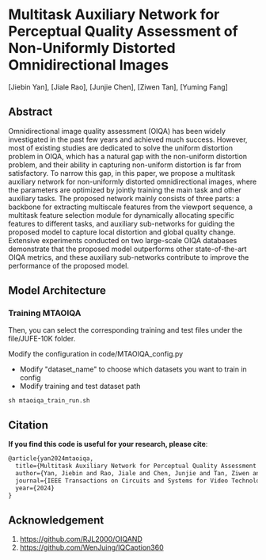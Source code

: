 # Multitask Auxiliary Network for Perceptual Quality Assessment of Non-Uniformly Distorted Omnidirectional Images

[Jiebin Yan], [Jiale Rao], [Junjie Chen], [Ziwen Tan], [Yuming Fang]

## Abstract
Omnidirectional image quality assessment (OIQA) has been widely investigated in the past few years and achieved much success. However, most of existing studies are dedicated to solve the uniform distortion problem in OIQA, which has a natural gap with the non-uniform distortion problem, and their ability in capturing non-uniform distortion is far from satisfactory. To narrow this gap, in this paper, we propose a multitask auxiliary network for non-uniformly distorted omnidirectional images, where the parameters are optimized by jointly training the main task and other auxiliary tasks. The proposed network mainly consists of three parts: a backbone for extracting multiscale features from the viewport sequence, a multitask feature selection module for dynamically allocating specific features to different tasks, and auxiliary sub-networks for guiding the proposed model to capture local distortion and global quality change. Extensive experiments conducted on two large-scale OIQA databases demonstrate that the proposed model outperforms other state-of-the-art OIQA metrics, and these auxiliary sub-networks contribute to improve the performance of the proposed model.

## Model Architecture

### Training MTAOIQA
Then, you can select the corresponding training and test files under the file/JUFE-10K folder.

Modify the configuration in code/MTAOIQA_config.py

- Modify "dataset_name" to choose which datasets you want to train in config
- Modify training and test dataset path

```
sh mtaoiqa_train_run.sh
```

## Citation
**If you find this code is useful for  your research, please cite**:

```latex
@article{yan2024mtaoiqa,
  title={Multitask Auxiliary Network for Perceptual Quality Assessment of Non-Uniformly Distorted Omnidirectional Images},
  author={Yan, Jiebin and Rao, Jiale and Chen, Junjie and Tan, Ziwen and Fang, Yuming},
  journal={IEEE Transactions on Circuits and Systems for Video Technology},
  year={2024}
}
```

## Acknowledgement
1. <https://github.com/RJL2000/OIQAND>
2. <https://github.com/WenJuing/IQCaption360>

